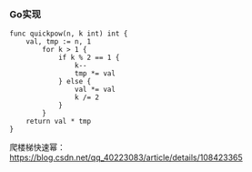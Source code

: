 ### Go实现
```
func quickpow(n, k int) int {
	val, tmp := n, 1
        for k > 1 {
            if k % 2 == 1 {
                k--
                tmp *= val
            } else {
                val *= val
                k /= 2
            }
        }
	return val * tmp
}
```

爬楼梯快速幂：https://blog.csdn.net/qq_40223083/article/details/108423365